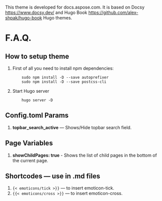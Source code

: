 This theme is developed for docs.aspose.com. 
It is based on Docsy https://www.docsy.dev/ and Hugo Book https://github.com/alex-shpak/hugo-book Hugo themes.

# F.A.Q.

## How to setup theme

1. First of all you need to install npm dependencies:
    
    ``` 
        sudo npm install -D --save autoprefixer
        sudo npm install -D --save postcss-cli 
    ```

2. Start Hugo server
    ```
        hugo server -D
    ```

## Config.toml Params

1. **topbar_search_active** — Shows/Hide topbar search field.


## Page Variables
1. **showChildPages: true** - Shows the list of child pages in the bottom of the current page.


## Shortcodes — use in **.md** files
1. ``` {< emoticons/tick >}} ``` — to insert emoticon-tick.
2. ``` {{< emoticons/cross >}} ``` — to insert emoticon-cross.